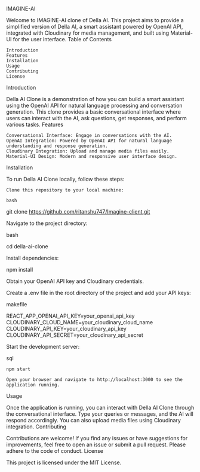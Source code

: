 IMAGINE-AI

Welcome to IMAGINE-AI clone of Della AI. This project aims to provide a simplified version of Della AI, a smart assistant powered by OpenAI API, integrated with Cloudinary for media management, and built using Material-UI for the user interface.
Table of Contents

    Introduction
    Features
    Installation
    Usage
    Contributing
    License

Introduction

Della AI Clone is a demonstration of how you can build a smart assistant using the OpenAI API for natural language processing and conversation generation. This clone provides a basic conversational interface where users can interact with the AI, ask questions, get responses, and perform various tasks.
Features

    Conversational Interface: Engage in conversations with the AI.
    OpenAI Integration: Powered by OpenAI API for natural language understanding and response generation.
    Cloudinary Integration: Upload and manage media files easily.
    Material-UI Design: Modern and responsive user interface design.

Installation

To run Della AI Clone locally, follow these steps:

    Clone this repository to your local machine:

    bash

git clone https://github.com/ritanshu747/Imagine-client.git

Navigate to the project directory:

bash

cd della-ai-clone

Install dependencies:

npm install

Obtain your OpenAI API key and Cloudinary credentials.

Create a .env file in the root directory of the project and add your API keys:

makefile

REACT_APP_OPENAI_API_KEY=your_openai_api_key
CLOUDINARY_CLOUD_NAME=your_cloudinary_cloud_name
CLOUDINARY_API_KEY=your_cloudinary_api_key
CLOUDINARY_API_SECRET=your_cloudinary_api_secret

Start the development server:

sql

    npm start

    Open your browser and navigate to http://localhost:3000 to see the application running.

Usage

Once the application is running, you can interact with Della AI Clone through the conversational interface. Type your queries or messages, and the AI will respond accordingly. You can also upload media files using Cloudinary integration.
Contributing

Contributions are welcome! If you find any issues or have suggestions for improvements, feel free to open an issue or submit a pull request. Please adhere to the code of conduct.
License

This project is licensed under the MIT License.
